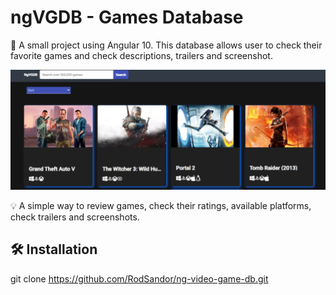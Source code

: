 # ngVGDB - Games Database

📜 A small project using Angular 10. This database allows user to check their favorite games and check descriptions, trailers and screenshot.

<p align="center">
  <img src="/src/assets/images/thumbnail.png" alt="ngVGDB" border="0">
</p>


💡 A simple way to review games, check their ratings, available platforms, check trailers and screenshots.


## 🛠 Installation

git clone https://github.com/RodSandor/ng-video-game-db.git

